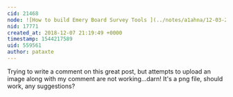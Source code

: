 ```yaml
---
cid: 21468
node: ![How to build Emery Board Survey Tools ](../notes/a1ahna/12-03-2018/how-to-build-emery-board-survey-tools)
nid: 17771
created_at: 2018-12-07 21:19:49 +0000
timestamp: 1544217589
uid: 559561
author: pataxte
---
```


Trying to write a comment on this great post, but attempts to upload an image along with my comment are not working...darn! It's a png file, should work, any suggestions?
 


